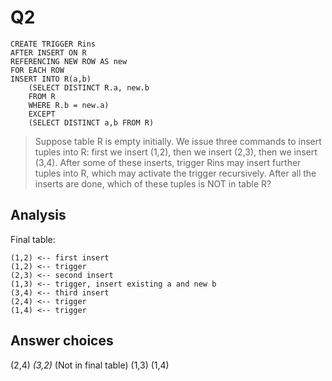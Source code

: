 Q2
=

```
CREATE TRIGGER Rins
AFTER INSERT ON R
REFERENCING NEW ROW AS new
FOR EACH ROW
INSERT INTO R(a,b)
    (SELECT DISTINCT R.a, new.b
    FROM R
    WHERE R.b = new.a)
    EXCEPT
    (SELECT DISTINCT a,b FROM R)
```

> Suppose table R is empty initially. We issue three commands to insert tuples into R: first we insert (1,2), then we insert (2,3), then we insert (3,4). After some of these inserts, trigger Rins may insert further tuples into R, which may activate the trigger recursively. After all the inserts are done, which of these tuples is NOT in table R?

Analysis
-

Final table:
```
(1,2) <-- first insert
(1,2) <-- trigger
(2,3) <-- second insert
(1,3) <-- trigger, insert existing a and new b
(3,4) <-- third insert
(2,4) <-- trigger
(1,4) <-- trigger
```

Answer choices
-

(2,4)
_(3,2)_ (Not in final table)
(1,3)
(1,4)



